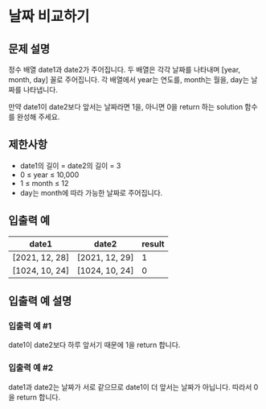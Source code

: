 # 날짜 비교하기


## 문제 설명
정수 배열 date1과 date2가 주어집니다. 두 배열은 각각 날짜를 나타내며 [year, month, day] 꼴로 주어집니다. 각 배열에서 year는 연도를, month는 월을, day는 날짜를 나타냅니다.

만약 date1이 date2보다 앞서는 날짜라면 1을, 아니면 0을 return 하는 solution 함수를 완성해 주세요.

## 제한사항
- date1의 길이 = date2의 길이 = 3
- 0 ≤ year ≤ 10,000
- 1 ≤ month ≤ 12
- day는 month에 따라 가능한 날짜로 주어집니다.

## 입출력 예
|date1|date2|result|
|-|-|-|
|[2021, 12, 28]|[2021, 12, 29]|1|
|[1024, 10, 24]|[1024, 10, 24]|0|

## 입출력 예 설명

### 입출력 예 #1
date1이 date2보다 하루 앞서기 때문에 1을 return 합니다.

### 입출력 예 #2
date1과 date2는 날짜가 서로 같으므로 date1이 더 앞서는 날짜가 아닙니다. 따라서 0을 return 합니다.